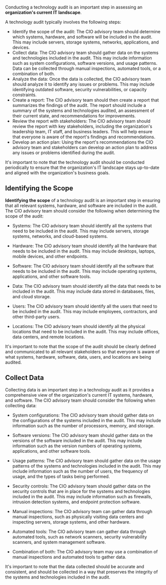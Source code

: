 Conducting a technology audit is an important step in assessing an **organization's current IT landscape**. 

A technology audit typically involves the following steps:
- Identify the scope of the audit: The CIO advisory team should determine which systems, hardware, and software will be included in the audit. This may include servers, storage systems, networks, applications, and devices.
- Collect data: The CIO advisory team should gather data on the systems and technologies included in the audit. This may include information such as system configurations, software versions, and usage patterns. Data can be collected through manual inspections, automated tools, or a combination of both.
- Analyze the data: Once the data is collected, the CIO advisory team should analyze it to identify any issues or problems. This may include identifying outdated software, security vulnerabilities, or capacity constraints.
- Create a report: The CIO advisory team should then create a report that summarizes the findings of the audit. The report should include a summary of the systems and technologies audited, an assessment of their current state, and recommendations for improvements.
- Review the report with stakeholders: The CIO advisory team should review the report with key stakeholders, including the organization's leadership team, IT staff, and business leaders. This will help ensure that everyone is aware of the report's findings and recommendations.
- Develop an action plan: Using the report's recommendations the CIO advisory team and stakeholders can develop an action plan to address any issues or problems identified during the audit.

It's important to note that the technology audit should be conducted periodically to ensure that the organization's IT landscape stays up-to-date and aligned with the organization's business goals. 


## Identifying the Scope ##
**Identifying the scope** of a technology audit is an important step in ensuring that all relevant systems, hardware, and software are included in the audit. The CIO advisory team should consider the following when determining the scope of the audit:

- Systems: The CIO advisory team should identify all the systems that need to be included in the audit. This may include servers, storage systems, networks, and cloud-based systems.

- Hardware: The CIO advisory team should identify all the hardware that needs to be included in the audit. This may include desktops, laptops, mobile devices, and other endpoints.

- Software: The CIO advisory team should identify all the software that needs to be included in the audit. This may include operating systems, applications, and other software tools.

- Data: The CIO advisory team should identify all the data that needs to be included in the audit. This may include data stored in databases, files, and cloud storage.

- Users: The CIO advisory team should identify all the users that need to be included in the audit. This may include employees, contractors, and other third-party users.

- Locations: The CIO advisory team should identify all the physical locations that need to be included in the audit. This may include offices, data centers, and remote locations.

It's important to note that the scope of the audit should be clearly defined and communicated to all relevant stakeholders so that everyone is aware of what systems, hardware, software, data, users, and locations are being audited.


## Collect Data ##
Collecting data is an important step in a technology audit as it provides a comprehensive view of the organization's current IT systems, hardware, and software. The CIO advisory team should consider the following when collecting data:

- System configurations: The CIO advisory team should gather data on the configurations of the systems included in the audit. This may include information such as the number of processors, memory, and storage.

- Software versions: The CIO advisory team should gather data on the versions of the software included in the audit. This may include information such as the version numbers of operating systems, applications, and other software tools.

- Usage patterns: The CIO advisory team should gather data on the usage patterns of the systems and technologies included in the audit. This may include information such as the number of users, the frequency of usage, and the types of tasks being performed.

- Security controls: The CIO advisory team should gather data on the security controls that are in place for the systems and technologies included in the audit. This may include information such as firewalls, intrusion detection systems, and endpoint protection software.

- Manual inspections: The CIO advisory team can gather data through manual inspections, such as physically visiting data centers and inspecting servers, storage systems, and other hardware.

- Automated tools: The CIO advisory team can gather data through automated tools, such as network scanners, security vulnerability scanners, and system management software.

- Combination of both: The CIO advisory team may use a combination of manual inspections and automated tools to gather data.

It's important to note that the data collected should be accurate and consistent, and should be collected in a way that preserves the integrity of the systems and technologies included in the audit.
